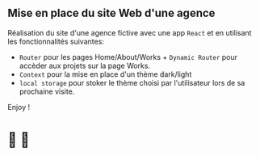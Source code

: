 ## Mise en place du site Web d'une agence

Réalisation du site d'une agence fictive avec une app `React` et en utilisant les fonctionnalités suivantes:

- `Router` pour les pages Home/About/Works + `Dynamic Router` pour accèder aux projets sur la page Works.
- `Context` pour la mise en place d'un thème dark/light
- `local storage` pour stoker le thème choisi par l'utilisateur lors de sa prochaine visite.

Enjoy !

# 🌚 🌝
